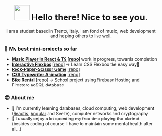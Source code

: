 <div align="center">
  <h1><img src="https://emojis.slackmojis.com/emojis/images/1536351075/4594/blob-wave.gif?1536351075" width="50"/> Hello there! Nice to see you.</h1>

  <p>I am a student based in Trento, Italy. I am fond of music, web development and helping others to live well.</p>
</div>

### 👀 My best mini-projects so far
  - **[Music Player in React & TS [repo]](https://github.com/Santeenee/music-player-react-ts)** work in progress, towards completion
  - **[Interactive Flexbox](https://santeenee-flexbox.netlify.app "JUST GIVE IT A TRY")** [[repo]](https://github.com/santeenee/interactive-flexbox) -> Learn CSS Flexbox the easy way🤗
  - **[Rock-Paper-Scissor Game](https://santeenee-rps.netlify.app "Wanna play?")** [[repo]](https://github.com/Santeenee/Rock-Paper-Scissors--VanillaJS)
  - **[CSS Typewriter Animation](https://santeenee-typewriter.netlify.app "Smoooooth")** [[repo]](https://github.com/Santeenee/Typewriter-CSSonly-animation)
  - **[Bike Rental](https://rentals-bike.web.app "Just some bikes, nothing to see here")** [[repo]](https://github.com/Santeenee/bike-rental) -> School project using Firebase Hosting and Firestore noSQL database

### 😎 About me
- 🌱 I’m currently learning databases, cloud computing, web development ([Reactjs](https://github.com/santeenee/learning-react), [Angular](https://github.com/santeenee/learning-angular) and Svelte), computer networks and cryptography
- 🎵 I usually enjoy a lot spending my free time playing the clarinet 
  (besides coding of course, I have to maintain some mental health after all...)

<!-- 

<div align="center">
  
  <details>    
    <summary><b>Some stats</b></summary>
  <br>
    
    
 
 
<a href="https://github.com/Santeenee?tab=repositories&q=&type=public">
    <img src="https://activity-graph.herokuapp.com/graph?username=Santeenee&theme=redical&point=D83A7C&line=D83A7C&custom_title=Contributions%20in%20the%20last%2031%20days"/>
  </a>   -->
  
  <!--<a href="https://github.com/Santeenee?tab=repositories&q=&type=public">
    <img src="https://github-readme-stats.vercel.app/api?username=Santeenee&show_icons=true&theme=radical"/>
  </a>   
  
  <a href="https://github.com/Santeenee?tab=repositories&q=&type=public">
    <img src="https://github-readme-stats.vercel.app/api/top-langs/?username=santeenee&layout=compact&theme=radical"  align="top"/>
  </a>
</details>

  <details>
    <summary><b>My favourite languages, tools and technologies</b></summary>
  <br>

  <a href="https://github.com/topics/visual-studio-code"><img src="https://img.shields.io/badge/VS_Code-0078D4?style=for-the-badge&logo=visual%20studio%20code&logoColor=white"/></a>
  <a href="https://github.com/topics/html5"><img src="https://img.shields.io/badge/HTML5-E34F26?style=for-the-badge&logo=html5&logoColor=white"/></a>
  <a href="https://github.com/topics/css3"><img src="https://img.shields.io/badge/CSS3-1572B6?style=for-the-badge&logo=css3&logoColor=white"/></a>
  <a href="https://github.com/topics/sass"><img src="https://img.shields.io/badge/Sass-CC6699?style=for-the-badge&logo=sass&logoColor=white"/></a>
  <a href="https://github.com/topics/javascript"><img src="https://img.shields.io/badge/JavaScript-F7DF1E?style=for-the-badge&logo=javascript&logoColor=black"/></a>
  <a href="https://github.com/topics/markdown"><img src="https://img.shields.io/badge/Markdown-000000?style=for-the-badge&logo=markdown&logoColor=white"/></a>
  
  <a href="https://github.com/topics/git"><img src="https://img.shields.io/badge/Git-F05032?style=for-the-badge&logo=git&logoColor=white"/></a>
  <a href="https://github.com/topics/github"><img src="https://img.shields.io/badge/GitHub-100000?style=for-the-badge&logo=github&logoColor=white"/></a>
  <a href="https://gitlab.com"><img src="https://img.shields.io/badge/GitLab-330F63?style=for-the-badge&logo=gitlab&logoColor=whitea"/></a>
  
  <a href="https://github.com/topics/node"><img src="https://img.shields.io/badge/Node.js-339933?style=for-the-badge&logo=nodedotjs&logoColor=white"/></a>
  <a href="https://github.com/topics/firebase"><img src="https://img.shields.io/badge/firebase-ffca28?style=for-the-badge&logo=firebase&logoColor=black"/></a>
  <a href="https://github.com/topics/netlify"><img src="https://shields.io/badge/Netlify-42A5BD?style=for-the-badge&logo=netlify&logoColor=white"/></a>
</div>
</details> 

-->
<!--[![Visits Badge](https://badges.pufler.dev/visits/Santeenee/PHP-Exercises)](https://badges.pufler.dev)-->



<!--
**Santeenee/Santeenee** is a ✨ _special_ ✨ repository because its `README.md` (this file) appears on your GitHub profile.

Here are some ideas to get you started:

- 🔭 I’m currently working on ...
- 🌱 I’m currently learning ...
- 👯 I’m looking to collaborate on ...
- 🤔 I’m looking for help with ...
- 💬 Ask me about ...
- 📫 How to reach me: ...
- 😄 Pronouns: ...
- ⚡ Fun fact: ...
-->

